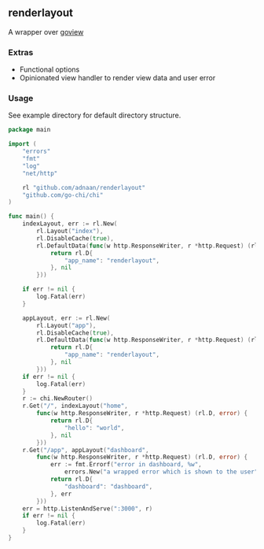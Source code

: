 ## renderlayout

A wrapper over [goview](https://github.com/foolin/goview)

### Extras

- Functional options
- Opinionated view handler to render view data and user error

### Usage

See example directory for default directory structure.

```go
package main

import (
	"errors"
	"fmt"
	"log"
	"net/http"

	rl "github.com/adnaan/renderlayout"
	"github.com/go-chi/chi"
)

func main() {
	indexLayout, err := rl.New(
		rl.Layout("index"),
		rl.DisableCache(true),
		rl.DefaultData(func(w http.ResponseWriter, r *http.Request) (rl.D, error) {
			return rl.D{
				"app_name": "renderlayout",
			}, nil
		}))

	if err != nil {
		log.Fatal(err)
	}

	appLayout, err := rl.New(
		rl.Layout("app"),
		rl.DisableCache(true),
		rl.DefaultData(func(w http.ResponseWriter, r *http.Request) (rl.D, error) {
			return rl.D{
				"app_name": "renderlayout",
			}, nil
		}))
	if err != nil {
		log.Fatal(err)
	}
	r := chi.NewRouter()
	r.Get("/", indexLayout("home",
		func(w http.ResponseWriter, r *http.Request) (rl.D, error) {
			return rl.D{
				"hello": "world",
			}, nil
		}))
	r.Get("/app", appLayout("dashboard",
		func(w http.ResponseWriter, r *http.Request) (rl.D, error) {
			err := fmt.Errorf("error in dashboard, %w",
				errors.New("a wrapped error which is shown to the user"))
			return rl.D{
				"dashboard": "dashboard",
			}, err
		}))
	err = http.ListenAndServe(":3000", r)
	if err != nil {
		log.Fatal(err)
	}
}


```